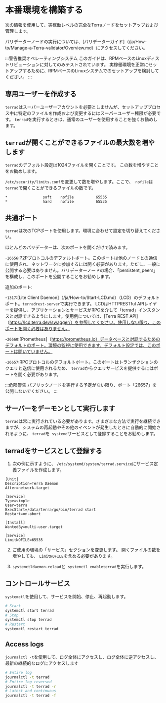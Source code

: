 # 本番環境を構築する

次の情報を使用して、実稼働レベルの完全なTerraノードをセットアップおよび管理します。

バリデーターノードの実行については、[バリデーターガイド]（/ja/How-to/Manage-a-Terra-validator/Overview.md）にアクセスしてください。

:::警告推奨オペレーティングシステム
このガイドは、RPMベースのLinuxディストリビューションに対してのみテストされています。 実稼働環境を正常にセットアップするために、RPMベースのLinuxシステムでのセットアップを検討してください。
:::

## 専用ユーザーを作成する

`terrad`はスーパーユーザーアカウントを必要としませんが、セットアッププロセス中に特定のファイルを作成および変更するにはスーパーユーザー権限が必要です。 `terrad`を実行するときは、通常のユーザーを使用することを強くお勧めします。

## `terrad`が開くことができるファイルの最大数を増やします

`terrad`のデフォルト設定は1024ファイルを開くことです。 この数を増やすことをお勧めします。

`/etc/security/limits.conf`を変更して数を増やします。ここで、` nofile`は `terrad`で開くことができるファイルの数です。  
```
*                soft    nofile          65535
*                hard    nofile          65535
```

## 共通ポート

`terrad`は次のTCPポートを使用します。環境に合わせて設定を切り替えてください。

ほとんどのバリデーターは、次のポートを開くだけで済みます。

-`26656`:P2Pプロトコルのデフォルトポート。このポートは他のノードとの通信に使用され、ネットワークに参加するには開く必要があります。ただし、一般に公開する必要はありません。バリデーターノードの場合、「persistent_peers」を構成し、このポートを公開することをお勧めします。

追加のポート:

-`1317`:[Lite Client Daemon]（/ja/How-to/Start-LCD.md）（LCD）のデフォルトポート。`terradrest-server`で実行できます。 LCDはHTTPRESTful APIレイヤーを提供し、アプリケーションとサービスがRPCを介して「terrad」インスタンスと対話できるようにします。使用例については、[Terra REST API]（https://lcd.terra.dev/swagger/）を参照してください。使用しない限り、このポートを開く必要はありません。

-`26660`:[Prometheus]（https://prometheus.io）データベースと対話するためのデフォルトのポート。環境の監視に使用できます。デフォルト設定では、このポートは開いていません。

-`26657`:RPCプロトコルのデフォルトポート。このポートはトランザクションのクエリと送信に使用されるため、 `terrad`からクエリサービスを提供するにはポートを開く必要があります。

:::危険警告
パブリックノードを実行する予定がない限り、ポート「26657」を公開しないでください。
:::

## サーバーをデーモンとして実行します

`terrad`は常に実行されている必要があります。さまざまな方法で実行を継続できますが、システムの再起動やその他のイベントが発生したときに自動的に開始されるように、 `terrad`を` systemd`サービスとして登録することをお勧めします。

## terradをサービスとして登録する

1. 次の例に示すように、 `/etc/systemd/system/terrad.service`にサービス定義ファイルを作成します。 

```
[Unit]
Description=Terra Daemon
After=network.target

[Service]
Type=simple
User=terra
ExecStart=/data/terra/go/bin/terrad start
Restart=on-abort

[Install]
WantedBy=multi-user.target

[Service]
LimitNOFILE=65535
```

2. ご使用の環境の「サービス」セクションを変更します。 開くファイルの数を増やしても、 `LimitNOFILE`を含める必要があります。

3. `systemctldaemon-reload`と` systemctl enableterrad`を実行します。

## コントロールサービス

`systemctl`を使用して、サービスを開始、停止、再起動します。

```bash
# Start
systemctl start terrad
# Stop
systemctl stop terrad
# Restart
systemctl restart terrad
```

## Access logs

`journalctl -t`を使用して、ログ全体にアクセスし、ログ全体に逆アクセスし、最新の継続的なログにアクセスします 

```bash
# Entire log
journalctl -t terrad
# Entire log reversed
journalctl -t terrad -r
# Latest and continuous
journalctl -t terrad -f
```
